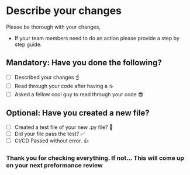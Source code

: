 # Describe your changes

Please be thorough with your changes,
- If your team members need to do an action please provide a step by step guide.

## Mandatory: Have you done the following?
- [ ] Described your changes :point_up:
- [ ] Read through your code after having a :coffee:
- [ ] Asked a fellow cool guy to read through your code :sunglasses:

## Optional: Have you created a new file?
- [ ] Created a test file of your new .py file? :file_folder:
- [ ] Did your file pass the test? :white_check_mark:
- [ ] CI/CD Passed without error. :+1:

### Thank you for checking everything. If not... This will come up on your next preformance review